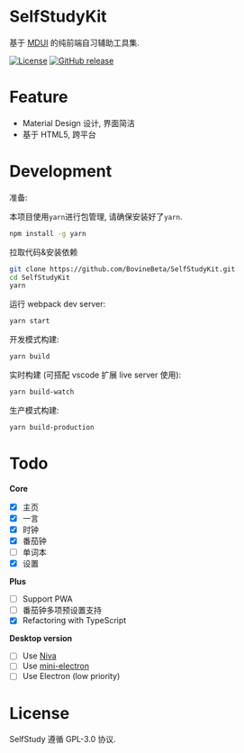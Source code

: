 # SelfStudyKit

基于 [MDUI](https://github.com/zdhxiong/mdui) 的纯前端自习辅助工具集.

[![License](https://img.shields.io/github/license/BovineBeta/SelfStudyKit?color=blue)](https://github.com/BovineBeta/SelfStudyKit)
[![GitHub release](https://img.shields.io/github/v/release/BovineBeta/SelfStudyKit)](https://github.com/BovineBeta/SelfStudyKit/releases)

# Feature

-   Material Design 设计, 界面简洁
-   基于 HTML5, 跨平台

# Development

准备:

本项目使用`yarn`进行包管理, 请确保安装好了`yarn`.

```bash
npm install -g yarn
```

拉取代码&安装依赖

```bash
git clone https://github.com/BovineBeta/SelfStudyKit.git
cd SelfStudyKit
yarn
```

运行 webpack dev server:

```bash
yarn start
```

开发模式构建:

```bash
yarn build
```

实时构建 (可搭配 vscode 扩展 live server 使用):

```bash
yarn build-watch
```

生产模式构建:

```bash
yarn build-production
```

# Todo

**Core**

-   [x] 主页
-   [x] 一言
-   [x] 时钟
-   [x] 番茄钟
-   [ ] 单词本
-   [x] 设置

**Plus**

-   [ ] Support PWA
-   [ ] 番茄钟多项预设置支持
-   [x] Refactoring with TypeScript

**Desktop version**

-   [ ] Use [Niva](https://github.com/bramblex/niva)
-   [ ] Use [mini-electron](https://github.com/weolar/miniblink49#mini-electron)
-   [ ] Use Electron (low priority)

# License

SelfStudy 遵循 GPL-3.0 协议.
